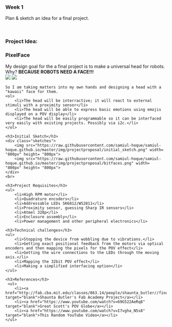 <div class="blog-post">
    <h3>Week 1</h3>
    <p>Plan & sketch an idea for a final project.</p>
    <br>
    <h3>Project Idea:</h3>
    <h3>PixelFace</h3>
    My design goal for the a final project is to make a universal head for robots. Why? <strong> BECAUSE ROBOTS NEED A FACE!!!</strong>
   <div class="roboface">
        <img src="https://raw.githubusercontent.com/samiul-hoque/samiul-hoque.github.io/master/img/projectproposal/roboface.gif" >
         <img src="https://raw.githubusercontent.com/samiul-hoque/samiul-hoque.github.io/master/img/projectproposal/roboface2.jpg" >
    </div>

    So I am taking matters into my own hands and designing a head with a "kawaii" face for them.
    <ol>
        <li>The head will be interractive; it will react to external stimuli with a proximity sensor</li>
        <li>The head will be able to express basic emotions using emojis displayed on a POV display</li>
        <li>The head will be easily programmable so it can be interfaced very easily with existing projects. Possibly via i2c.</li>
    </ol>

    <h3>Initial Sketch</h3>
    <div class="sketches">
        <img src="https://raw.githubusercontent.com/samiul-hoque/samiul-hoque.github.io/master/img/projectproposal/initial_sketch.png" width= "800px" height= "800px">
        <img src="https://raw.githubusercontent.com/samiul-hoque/samiul-hoque.github.io/master/img/projectproposal/bitfaces.png" width= "800px" height= "800px">
    </div>
    <br>

    <h3>Project Requisites</h3>
    <ul>
        <li>High RPM motor</li>
        <li>Quadrature encoders</li>
        <li>Addressable LEDs SK6812/WS2811</li>
        <li>Proximity sensor, guessing Sharp IR sensors</li>
        <li>Atmel 328p</li>
        <li>Enclosure assembly</li>
        <li>Power management and other peripheral electronics</li>

    <h3>Technical challenges</h3>
    <ul>
        <li>Stopping the device from wobbling due to vibrations.</li>
        <li>Getting exact positional feedback from the motors via optical encoders and then mapping the pixels for the POV effect</li>
        <li>Getting the wire connections to the LEDs through the moving axis.</li>
        <li>Mapping the 32bit POV effect</li>
        <li>Making a simplified interfacing option</li>
    </ul>

    <h3>References</h3>
     <ul>
        <li><a href="http://fab.cba.mit.edu/classes/863.14/people/shaunta_butler//finalproject/" target="blank">Shaunta Butler's Fab Academy Project</a></li>
        <li><a href="https://www.youtube.com/watch?v=69G522AeRq8" target="blank">Great Scott's POV Globe</a></li>
        <li><a href="https://www.youtube.com/watch?v=I7vgha_N5s8" target="blank">This Random YouTube Video</a></li>
    </ul>
</div>